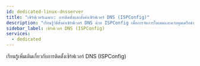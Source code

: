 ```yaml
---
id: dedicated-linux-dnsserver
title: "เซิร์ฟเวอร์เฉพาะ: การติดตั้งและตั้งค่าเซิร์ฟเวอร์ DNS (ISPConfig)"
description: "เรียนรู้วิธีตั้งค่าเซิร์ฟเวอร์ DNS ด้วย ISPConfig เพื่อการจัดการโดเมนและควบคุมเครือข่ายอย่างมีประสิทธิภาพ → เริ่มต้นเรียนรู้เลย"
sidebar_label: เซิร์ฟเวอร์ DNS (ISPConfig)
services:
  - dedicated
---
```


เรียนรู้เพิ่มเติมเกี่ยวกับการติดตั้งเซิร์ฟเวอร์ DNS (ISPConfig)

<InlineVoucher />